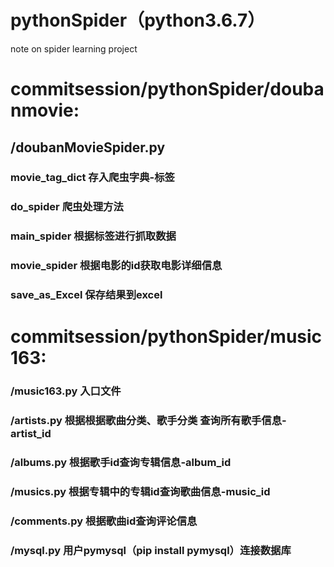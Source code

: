 # pythonSpider（python3.6.7）
note on spider learning project

# commitsession/pythonSpider/doubanmovie:
## /doubanMovieSpider.py
### movie_tag_dict 存入爬虫字典-标签
### do_spider 爬虫处理方法
### main_spider 根据标签进行抓取数据
### movie_spider 根据电影的id获取电影详细信息
### save_as_Excel 保存结果到excel

# commitsession/pythonSpider/music163:
### /music163.py  入口文件
### /artists.py 根据根据歌曲分类、歌手分类 查询所有歌手信息-artist_id
### /albums.py  根据歌手id查询专辑信息-album_id
### /musics.py  根据专辑中的专辑id查询歌曲信息-music_id
### /comments.py 根据歌曲id查询评论信息
### /mysql.py 用户pymysql（pip install pymysql）连接数据库
